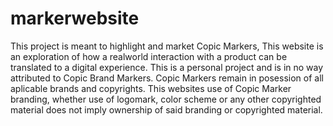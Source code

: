 # markerwebsite

This project is meant to highlight and market Copic Markers,  This website is an exploration of how a realworld interaction with a product can be translated to a digital experience. This is a personal project and is in no way attributed to Copic Brand Markers. 
Copic Markers remain in posession of all aplicable brands and copyrights. This websites use of Copic Marker branding, whether use of logomark, color scheme or any other copyrighted material
does not imply ownership of said branding or copyrighted material.
